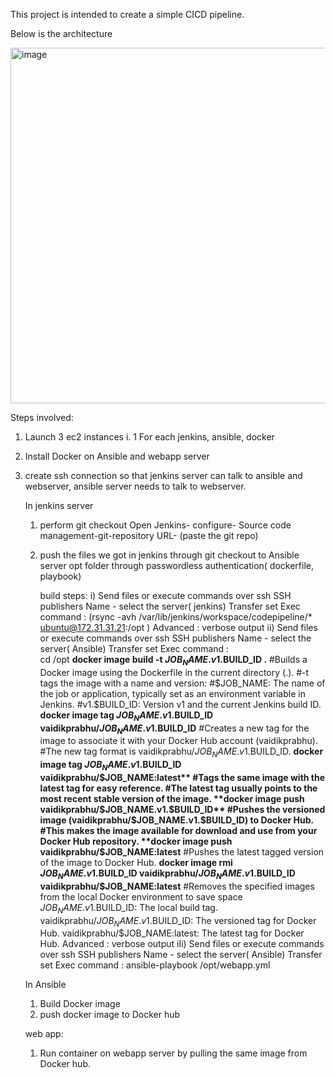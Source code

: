 This project is intended to create a simple CICD pipeline.

Below is the architecture


<img width="569" alt="image" src="https://github.com/user-attachments/assets/b94708ff-f888-4ab3-b02a-8ac77abb2cfa">

Steps involved:

1. Launch 3 ec2 instances
   i. 1 For each jenkins, ansible, docker
2. Install Docker on Ansible and webapp server
3. create ssh connection  so that jenkins server can talk to ansible and webserver, ansible server needs to talk to webserver.

   In jenkins server
   1. perform git checkout
       Open Jenkins- configure- Source code management-git-repository URL- (paste the git repo)
   3. push the files we got in jenkins through git checkout to Ansible server opt folder through passwordless authentication( dockerfile, playbook)
    
        build steps:
     i) Send files or execute commands over ssh
        SSH publishers
        Name - select the server( jenkins)
        Transfer set
            Exec command :   (rsync -avh /var/lib/jenkins/workspace/codepipeline/* ubuntu@172.31.31.21:/opt  )
        Advanced : verbose output
    ii) Send files or execute commands over ssh
        SSH publishers
        Name - select the server( Ansible)
        Transfer set
            Exec command :   
                              cd /opt
                              **docker image build -t $JOB_NAME.v1.$BUILD_ID .**
                              #Builds a Docker image using the Dockerfile in the current directory (.).
                              #-t tags the image with a name and version:
                              #$JOB_NAME: The name of the job or application, typically set as an environment variable in Jenkins.
                              #v1.$BUILD_ID: Version v1 and the current Jenkins build ID.
                              **docker image tag $JOB_NAME.v1.$BUILD_ID vaidikprabhu/$JOB_NAME.v1.$BUILD_ID**
                              #Creates a new tag for the image to associate it with your Docker Hub account (vaidikprabhu).
                              #The new tag format is vaidikprabhu/$JOB_NAME.v1.$BUILD_ID.
                              **docker image tag $JOB_NAME.v1.$BUILD_ID vaidikprabhu/$JOB_NAME:latest**
                              #Tags the same image with the latest tag for easy reference.
                              #The latest tag usually points to the most recent stable version of the image.
                              **docker image push vaidikprabhu/$JOB_NAME.v1.$BUILD_ID**
                              #Pushes the versioned image (vaidikprabhu/$JOB_NAME.v1.$BUILD_ID) to Docker Hub.
                              #This makes the image available for download and use from your Docker Hub repository.
                              **docker image push vaidikprabhu/$JOB_NAME:latest**
                              #Pushes the latest tagged version of the image to Docker Hub.
                              **docker image rmi $JOB_NAME.v1.$BUILD_ID vaidikprabhu/$JOB_NAME.v1.$BUILD_ID vaidikprabhu/$JOB_NAME:latest**
                              #Removes the specified images from the local Docker environment to save space
                              $JOB_NAME.v1.$BUILD_ID: The local build tag.
                              vaidikprabhu/$JOB_NAME.v1.$BUILD_ID: The versioned tag for Docker Hub.
                              vaidikprabhu/$JOB_NAME:latest: The latest tag for Docker Hub.
         Advanced : verbose output
    iIi) Send files or execute commands over ssh
        SSH publishers
        Name - select the server( Ansible)
        Transfer set
            Exec command :   ansible-playbook /opt/webapp.yml

      

   In Ansible
    1. Build Docker image
    2. push docker image to Docker hub

   web app:
   1. Run container on webapp server by pulling the same image from Docker hub.    
         

